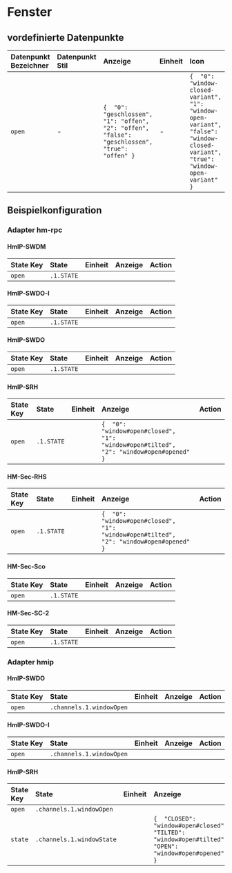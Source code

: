 # Fenster

## vordefinierte Datenpunkte

| Datenpunkt Bezeichner | Datenpunkt Stil | Anzeige | Einheit | Icon | Icon Stil |
| :--- | :--- | :--- | :--- | :--- | :--- |
| `open` | - | `{  "0": "geschlossen",  "1": "offen",  "2": "offen",  "false": "geschlossen",  "true": "offen" }` | - | `{  "0": "window-closed-variant",  "1": "window-open-variant",  "false": "window-closed-variant",  "true": "window-open-variant" }` | - |

## Beispielkonfiguration

### Adapter hm-rpc

#### HmIP-SWDM

| State Key | State | Einheit | Anzeige | Action |
| :--- | :--- | :--- | :--- | :--- |
| `open` | `.1.STATE` |  |  |  |

#### HmIP-SWDO-I

| State Key | State | Einheit | Anzeige | Action |
| :--- | :--- | :--- | :--- | :--- |
| `open` | `.1.STATE` |  |  |  |

#### HmIP-SWDO

| State Key | State | Einheit | Anzeige | Action |
| :--- | :--- | :--- | :--- | :--- |
| `open` | `.1.STATE` |  |  |  |

#### HmIP-SRH

| State Key | State | Einheit | Anzeige | Action |
| :--- | :--- | :--- | :--- | :--- |
| `open` | `.1.STATE` |  | `{  "0": "window#open#closed",  "1": "window#open#tilted",  "2": "window#open#opened" }` |  |

#### HM-Sec-RHS

| State Key | State | Einheit | Anzeige | Action |
| :--- | :--- | :--- | :--- | :--- |
| `open` | `.1.STATE` |  | `{  "0": "window#open#closed",  "1": "window#open#tilted",  "2": "window#open#opened" }` |  |

#### HM-Sec-Sco

| State Key | State | Einheit | Anzeige | Action |
| :--- | :--- | :--- | :--- | :--- |
| `open` | `.1.STATE` |  |  |  |

#### HM-Sec-SC-2

| State Key | State | Einheit | Anzeige | Action |
| :--- | :--- | :--- | :--- | :--- |
| `open` | `.1.STATE` |  |  |  |

### Adapter hmip

#### HmIP-SWDO

| State Key | State | Einheit | Anzeige | Action |
| :--- | :--- | :--- | :--- | :--- |
| `open` | `.channels.1.windowOpen` |  |  |  |

#### HmIP-SWDO-I

| State Key | State | Einheit | Anzeige | Action |
| :--- | :--- | :--- | :--- | :--- |
| `open` | `.channels.1.windowOpen` |  |  |  |

#### HmIP-SRH

| State Key | State | Einheit | Anzeige | Action |
| :--- | :--- | :--- | :--- | :--- |
| `open` | `.channels.1.windowOpen` |  |  |  |
| `state` | `.channels.1.windowState` |  | `{  "CLOSED": "window#open#closed",  "TILTED": "window#open#tilted",  "OPEN": "window#open#opened" }` |  |

